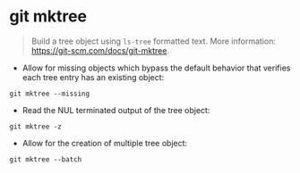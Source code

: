 # git mktree

> Build a tree object using `ls-tree` formatted text.
> More information: <https://git-scm.com/docs/git-mktree>.

- Allow for missing objects which bypass the default behavior that verifies each tree entry has an existing object:

`git mktree --missing`

- Read the NUL terminated output of the tree object:

`git mktree -z`

- Allow for the creation of multiple tree object:

`git mktree --batch`
